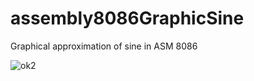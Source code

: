 # assembly8086GraphicSine
Graphical approximation of sine in ASM 8086

![ok2](https://user-images.githubusercontent.com/21239660/47240501-b84e3d80-d3a5-11e8-868d-ec379a63c57e.png)

